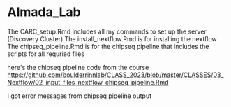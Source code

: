 # Almada_Lab


The CARC_setup.Rmd includes all my commands to set up the server (Discovery Cluster)
The install_nextflow.Rmd is for installing the nextflow
The chipseq_pipeline.Rmd is for the chipseq pipeline that includes the scripts for all requried files

here's the chipseq pipeline code from the course
https://github.com/boulderrinnlab/CLASS_2023/blob/master/CLASSES/03_Nextflow/02_input_files_nextflow_chipseq_pipeline.Rmd

I got error messages from chipseq pipeline output
